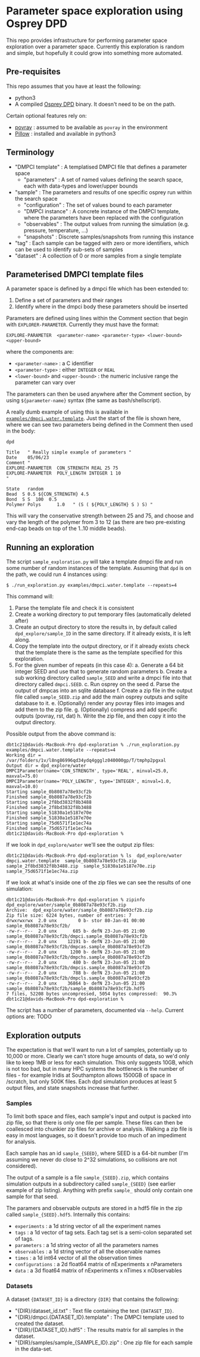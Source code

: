 Parameter space exploration using Osprey DPD
============================================

This repo provides infrastructure for performing parameter
space exploration over a parameter space. Currently this
exploration is random and simple, but hopefully it could
grow into something more automated.

Pre-requisites
--------------

This repo assumes that you have at least the following:

- python3
- A compiled [Osprey DPD](https://github.com/Osprey-DPD/osprey-dpd) binary. It doesn't need to be on the path.

Certain optional features rely on:

- [povray](http://www.povray.org/) : assumed to be available as `povray` in the environment
- [Pillow](pillow.readthedocs.io) : installed and available in python3

Terminology
-----------

- "DMPCI template" : A templatised DMPCI file that defines a parameter space 
    - "parameters" : A set of named values defining the search space, each with data-types and lower/upper bounds
- "sample" : The parameters and results of one specific osprey run within the search space
    - "configuration" : The set of values bound to each parameter
    - "DMPCI instance" : A concrete instance of the DMPCI template, where the parameters have been replaced with the configuration
    - "observables" : The output values from running the simulation (e.g. pressure, temperature, ...)
    - "snapshots" : Discrete samples/snapshots from running this instance
- "tag" : Each sample can be tagged with zero or more identifiers, which can be used to identify sub-sets of samples
- "dataset" : A collection of 0 or more samples from a single template


Parameterised DMPCI template files
-------------------------

A parameter space is defined by a dmpci file which has been extended to:

1. Define a set of parameters and their ranges
2. Identify where in the dmpci body these parameters should be inserted

Parameters are defined using lines within the Comment section that begin
with `EXPLORER-PARAMETER`. Currently they must have the format:
```
EXPLORE-PARAMETER  <parameter-name> <parameter-type> <lower-bound> <upper-bound>
```
where the components are:

- `<parameter-name>` : a C identifier
- `<parameter-type>` : either `INTEGER` or `REAL`
- `<lower-bound>` and `<upper-bound>` : the numeric inclusive range the parameter can vary over

The parameters can then be used anywhere after the Comment section, by using
`${parameter-name}` syntax (the same as bash/shellscript).

A really dumb example of using this is available in [`examples/dmpci.water.template`](examples/dmpci.water.template).
Just the start of the file is shown here, where we can see two parameters being
defined in the Comment then used in the body:
```
dpd

Title	" Really simple example of parameters "
Date    05/06/23    
Comment	"
EXPLORE-PARAMETER  CON_STRENGTH REAL 25 75
EXPLORE-PARAMETER  POLY_LENGTH INTEGER 1 10
"

State	random
Bead  S 0.5 ${CON_STRENGTH} 4.5 
Bond  S S  100  0.5
Polymer Polys      1.0   " (S ( ${POLY_LENGTH} S ) S) "
```
This will vary the conservative strength between 25 and 75, and
choose and vary the length of the polymer from 3 to 12 (as there
are two pre-existing end-cap beads on top of the 1..10 middle beads).


Running an exploration
----------------------

The script `sample_exploration.py` will take a template dmpci file and
run some number of random instances of the template. Assuming
that `dpd` is on the path, we could run 4 instances using:
```
$ ./run_exploration.py examples/dmpci.water.template --repeats=4
```

This command will:

1. Parse the template file and check it is consistent
2. Create a working directory to put temporary files (automatically deleted after)
3. Create an output directory to store the results in, by default called `dpd_explore/sample_ID` in the same directory.
   If it already exists, it is left along.
4. Copy the template into the output directory, or if it already exists check that the template there is the same as the template
   specified for this exploration.
4. For the given number of repeats (in this case 4):
    a. Generate a 64 bit integer SEED and use that to generate random parameters
    b. Create a sub working directory called `sample_SEED` and write a dmpci file into that directory called `dmpci.SEED`.
    c. Run osprey on the seed
    d. Parse the output of dmpcas into an sqlite database
    f. Create a zip file in the output file called `sample_SEED.zip` and add the main osprey outputs and sqlite database to it.
    e. (Optionally) render any povray files into images and add them to the zip file.
    g. (Optionally) compress and add specific outputs (povray, rst, dat)
    h. Write the zip file, and then copy it into the output directory.

Possible output from the above command is:
```
dbt1c21@davids-MacBook-Pro dpd-exploration % ./run_exploration.py examples/dmpci.water.template --repeats=4
Working dir = /var/folders/1v/l8ng86996qd34ydq4ggglz040000gp/T/tmphp2pgxal
Output dir = dpd_explore/water
DMPCIParameter(name='CON_STRENGTH', type='REAL', minval=25.0, maxval=75.0)
DMPCIParameter(name='POLY_LENGTH', type='INTEGER', minval=1.0, maxval=10.0)
Starting sample_0b8087a78e93cf2b
Finished sample_0b8087a78e93cf2b
Starting sample_2f8bd3832f8b3488
Finished sample_2f8bd3832f8b3488
Starting sample_51830a1e5187e70e
Finished sample_51830a1e5187e70e
Starting sample_75d6571f1e1ec74a
Finished sample_75d6571f1e1ec74a
dbt1c21@davids-MacBook-Pro dpd-exploration %
```

If we look in `dpd_explore/water` we'll see the output zip files:
```
dbt1c21@davids-MacBook-Pro dpd-exploration % ls  dpd_explore/water 
dmpci.water.template  sample_0b8087a78e93cf2b.zip  sample_2f8bd3832f8b3488.zip  sample_51830a1e5187e70e.zip  sample_75d6571f1e1ec74a.zip
```
If we look at what's inside one of the zip files we can see the results of one simulation:
```
dbt1c21@davids-MacBook-Pro dpd-exploration % zipinfo dpd_explore/water/sample_0b8087a78e93cf2b.zip
Archive:  dpd_explore/water/sample_0b8087a78e93cf2b.zip
Zip file size: 6224 bytes, number of entries: 7
drwxrwxrwx  2.0 unx        0 b- stor 80-Jan-01 00:00 sample_0b8087a78e93cf2b/
-rw-r--r--  2.0 unx      685 b- defN 23-Jun-05 21:00 sample_0b8087a78e93cf2b/dmpci.sample_0b8087a78e93cf2b
-rw-r--r--  2.0 unx    12191 b- defN 23-Jun-05 21:00 sample_0b8087a78e93cf2b/dmpcas.sample_0b8087a78e93cf2b
-rw-r--r--  2.0 unx     1200 b- defN 23-Jun-05 21:00 sample_0b8087a78e93cf2b/dmpchs.sample_0b8087a78e93cf2b
-rw-r--r--  2.0 unx      480 b- defN 23-Jun-05 21:00 sample_0b8087a78e93cf2b/dmpcis.sample_0b8087a78e93cf2b
-rw-r--r--  2.0 unx      788 b- defN 23-Jun-05 21:00 sample_0b8087a78e93cf2b/dmpcls.sample_0b8087a78e93cf2b
-rw-r--r--  2.0 unx    36864 b- defN 23-Jun-05 21:00 sample_0b8087a78e93cf2b/sample_0b8087a78e93cf2b.hdf5
7 files, 52208 bytes uncompressed, 5054 bytes compressed:  90.3%
dbt1c21@davids-MacBook-Pro dpd-exploration % 
```

The script has a number of parameters, documented via `--help`. Current options are:
TODO

Exploration outputs
--------------------

The expectation is that we'll want to run a lot of samples, potentially up to 10,000
or more. Clearly we can't store huge amounts of data, so we'd only like to keep
1MB or less for each simulation. This only suggests 10GB, which is not too bad, but
in many HPC systems the bottleneck is the number of files - for example Iridis
at Southampton allows 1500GB of space in /scratch, but only 500K files. Each dpd
simulation produces at least 5 output files, and state snapshots increase that
further.

### Samples

To limit both space and files, each sample's input and output is packed into zip file, so that
there is only one file per sample. These files can then be coallesced into
chunkier zip files for archive or analysis. Walking a zip file is easy in most
languages, so it doesn't provide too much of an impediment for analysis.

Each sample has an id `sample_{SEED}`, where SEED is a 64-bit number (I'm assuming
we never do close to 2^32 simulations, so collisions are not considered).

The output of a sample is a file `sample_{SEED}.zip`, which contains
simulation outputs in a subdirectory called `sample_{SEED}` (see earlier example
of zip listing). Anything with prefix `sample_` should only contain one
sample for that seed.

The paramers and observable outputs are stored in a hdf5 file in the zip called
`sample_{SEED}.hdf5`. Internally this contains:
- `experiments` : a 1d string vector of all the experiment names
- `tags` : a 1d vector of tag sets. Each tag set is a semi-colon separated set of tags. 
- `parameters` : a 1d string vector of all the parameters names
- `observables` : a 1d string vector of all the observable names
- `times` : a 1d int64 vector of all the observation times
- `configurations` : a 2d float64 matrix of nExperiments x nParameters
- `data` : a 3d float64 matrix of nExperiments x nTimes x nObservables


### Datasets

A dataset `{DATASET_ID}` is a directory `{DIR}` that contains the following:
- "{DIR}/dataset_id.txt" : Text file containing the text `{DATASET_ID}`.
- "{DIR}/dmpci.{DATASET_ID}.template" : The DMPCI template used to created the dataset.
- "{DIR}/{DATASET_ID}.hdf5" : The results matrix for all samples in the dataset.
- "{DIR}/samples/sample_{SAMPLE_ID}.zip" : One zip file for each sample in the data-set.
